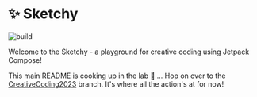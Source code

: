 # ✨ Sketchy

![build](https://github.com/drinkthestars/sketchy/actions/workflows/android.yml/badge.svg)

Welcome to the Sketchy - a playground for creative coding using Jetpack Compose!

This main README is cooking up in the lab 🧪 ...
Hop on over to the [CreativeCoding2023](https://github.com/drinkthestars/sketchy/tree/CreativeCoding2023) branch. It's where all the action's at for now!
